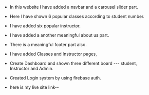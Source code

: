 - In this website I have added a navbar and a carousel slider part.
- Here I have shown 6 popular classes according to student number.
- I have added six popular instructor.
- I have added a another meaningful about us part.
- There is a meaningful footer part also.
- I have added Classes and Instructor pages,
- Create Dashboard and shown three different board --- student, Instructor and Admin.
- Created Login system by using firebase auth.

- here is my live site link--